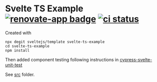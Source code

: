 # Svelte TS Example [![renovate-app badge][renovate-badge]][renovate-app] [![ci status][ci image]][ci url]

Created with

```
npx degit sveltejs/template svelte-ts-example
cd svelte-ts-example
npm install
```

Then added component testing following instructions in [cypress-svelte-unit-test](https://github.com/bahmutov/cypress-svelte-unit-test)

See [src](src) folder.

[ci image]: https://github.com/bahmutov/svelte-ts-example/workflows/ci/badge.svg?branch=master
[ci url]: https://github.com/bahmutov/svelte-ts-example/actions
[renovate-badge]: https://img.shields.io/badge/renovate-app-blue.svg
[renovate-app]: https://renovateapp.com/
